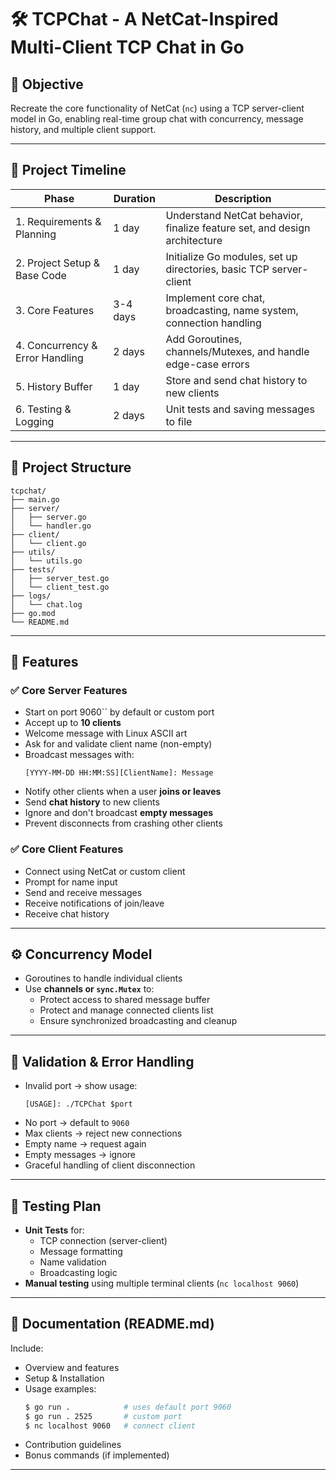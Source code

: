 # 🛠️ TCPChat - A NetCat-Inspired Multi-Client TCP Chat in Go

## 📌 Objective

Recreate the core functionality of NetCat (`nc`) using a TCP server-client model in Go, enabling real-time group chat with concurrency, message history, and multiple client support.

---

## 📅 Project Timeline

| Phase                         | Duration | Description                                                                 |
|------------------------------|----------|-----------------------------------------------------------------------------|
| 1. Requirements & Planning   | 1 day    | Understand NetCat behavior, finalize feature set, and design architecture   |
| 2. Project Setup & Base Code | 1 day    | Initialize Go modules, set up directories, basic TCP server-client          |
| 3. Core Features             | 3-4 days | Implement core chat, broadcasting, name system, connection handling         |
| 4. Concurrency & Error Handling | 2 days | Add Goroutines, channels/Mutexes, and handle edge-case errors               |
| 5. History Buffer            | 1 day    | Store and send chat history to new clients                                  |
| 6. Testing & Logging         | 2 days   | Unit tests and saving messages to file                                      |


---

## 📂 Project Structure

```
tcpchat/
├── main.go
├── server/
│   ├── server.go
│   └── handler.go
├── client/
│   └── client.go
├── utils/
│   └── utils.go
├── tests/
│   ├── server_test.go
│   └── client_test.go
├── logs/
│   └── chat.log
├── go.mod
└── README.md
```

---

## 🚀 Features

### ✅ Core Server Features
- Start on port 9060`` by default or custom port
- Accept up to **10 clients**
- Welcome message with Linux ASCII art
- Ask for and validate client name (non-empty)
- Broadcast messages with:
  ```
  [YYYY-MM-DD HH:MM:SS][ClientName]: Message
  ```
- Notify other clients when a user **joins or leaves**
- Send **chat history** to new clients
- Ignore and don't broadcast **empty messages**
- Prevent disconnects from crashing other clients

### ✅ Core Client Features
- Connect using NetCat or custom client
- Prompt for name input
- Send and receive messages
- Receive notifications of join/leave
- Receive chat history

---

## ⚙️ Concurrency Model

- Goroutines to handle individual clients
- Use **channels or `sync.Mutex`** to:
  - Protect access to shared message buffer
  - Protect and manage connected clients list
  - Ensure synchronized broadcasting and cleanup

---

## 🚫 Validation & Error Handling

- Invalid port → show usage:
  ```
  [USAGE]: ./TCPChat $port
  ```
- No port → default to `9060`
- Max clients → reject new connections
- Empty name → request again
- Empty messages → ignore
- Graceful handling of client disconnection

---

## 🧪 Testing Plan

- **Unit Tests** for:
  - TCP connection (server-client)
  - Message formatting
  - Name validation
  - Broadcasting logic
- **Manual testing** using multiple terminal clients (`nc localhost 9060`)

---

## 📘 Documentation (README.md)

Include:
- Overview and features
- Setup & Installation
- Usage examples:
  ```bash
  $ go run .            # uses default port 9060
  $ go run . 2525       # custom port
  $ nc localhost 9060   # connect client
  ```
- Contribution guidelines
- Bonus commands (if implemented)

---